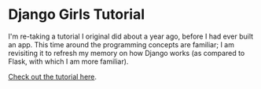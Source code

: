 Django Girls Tutorial
=======

I'm re-taking a tutorial I original did about a year ago, before I had ever built an app. This time around the programming concepts are familiar; I am revisiting it to refresh my memory on how Django works (as compared to Flask, with which I am more familiar).

[Check out the tutorial here](https://www.gitbook.com/book/djangogirls/djangogirls-tutorial/details).